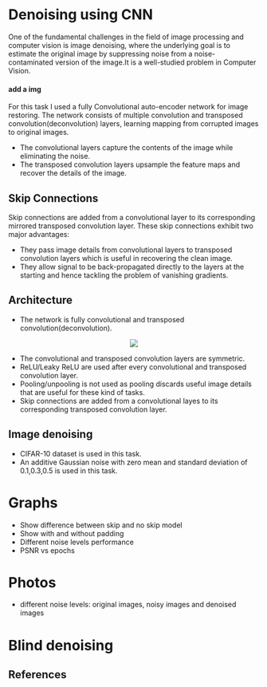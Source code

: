 # Denoising using CNN

One of the fundamental challenges in the field of image processing and computer vision is image denoising, where the underlying goal is to estimate the original image by suppressing noise from a noise-contaminated version of the image.It is a well-studied problem in Computer Vision.

#### add a img
For this task I used a fully Convolutional auto-encoder network for image restoring. The network consists of multiple convolution and transposed convolution(deconvolution) layers, learning mapping from corrupted images to original images. 
* The convolutional layers capture the contents of the image while eliminating the noise.
* The transposed convolution layers upsample the feature maps and recover the details of the image.
## Skip Connections
Skip connections are added from a convolutional layer to its corresponding mirrored transposed convolution layer.
These skip connections exhibit two major advantages:
* They pass image details from convolutional layers to transposed convolution layers which is useful in recovering the clean image.
* They allow signal to be back-propagated directly to the layers at the starting and hence tackling the problem of vanishing gradients.

## Architecture
* The network is fully convolutional and transposed convolution(deconvolution).

<p align="center">
   <img src="https://github.com/NiranthS/Denoising-using-CNN/blob/master/conv_deconv.jpg">
</p>



* The convolutional and transposed convolution layers are symmetric.
* ReLU/Leaky ReLU are used after every convolutional and transposed convolution layer.
* Pooling/unpooling is not used as pooling discards useful image details that are useful for these kind of tasks.
* Skip connections are added from a convolutional layes to its corresponding transposed convolution layer.

## Image denoising
* CIFAR-10 dataset is used in this task.
* An additive Gaussian noise with zero mean and standard deviation of 0.1,0.3,0.5 is used in this task.


# Graphs
* Show difference between skip and no skip model
* Show with and without padding
* Different noise levels performance
* PSNR vs epochs


# Photos
* different noise levels: original images, noisy images and denoised images






# Blind denoising

## References
